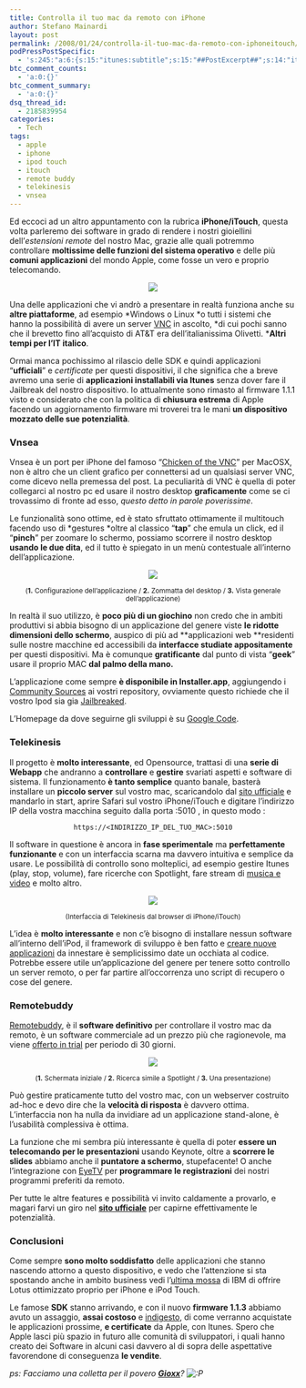 ```yaml
---
title: Controlla il tuo mac da remoto con iPhone
author: Stefano Mainardi
layout: post
permalink: /2008/01/24/controlla-il-tuo-mac-da-remoto-con-iphoneitouch/
podPressPostSpecific:
  - 's:245:"a:6:{s:15:"itunes:subtitle";s:15:"##PostExcerpt##";s:14:"itunes:summary";s:15:"##PostExcerpt##";s:15:"itunes:keywords";s:17:"##WordPressCats##";s:13:"itunes:author";s:10:"##Global##";s:15:"itunes:explicit";s:2:"No";s:12:"itunes:block";s:2:"No";}";'
btc_comment_counts:
  - 'a:0:{}'
btc_comment_summary:
  - 'a:0:{}'
dsq_thread_id:
  - 2185839954
categories:
  - Tech
tags:
  - apple
  - iphone
  - ipod touch
  - itouch
  - remote buddy
  - telekinesis
  - vnsea
---
```

Ed eccoci ad un altro appuntamento con la rubrica **iPhone/iTouch**, questa volta parleremo dei software in grado di rendere i nostri gioiellini dell&#8217;*estensioni remote* del nostro Mac, grazie alle quali potremmo controllare **moltissime delle funzioni del sistema operativo** e delle più **comuni applicazioni** del mondo Apple, come fosse un vero e proprio telecomando.

<p align="center">
  <img src="http://www.stefanomainardi.com/wp-content/uploads/Varie/remote.png" />
</p>

Una delle applicazioni che vi andrò a presentare in realtà funziona anche su **altre piattaforme**, ad esempio *Windows o Linux *o tutti i sistemi che hanno la possibilità di avere un server [VNC][1] in ascolto, *di cui pochi sanno che il brevetto fino all&#8217;acquisto di AT&T era dell&#8217;italianissima Olivetti. ***Altri tempi per l&#8217;IT italico**.

Ormai manca pochissimo al rilascio delle SDK e quindi applicazioni &#8220;**ufficiali**&#8221; e *certificate* per questi dispositivi, il che significa che a breve avremo una serie di **applicazioni installabili via Itunes** senza dover fare il Jailbreak del nostro dispositivo. Io attualmente sono rimasto al firmware 1.1.1 visto e considerato che con la politica di **chiusura estrema** di Apple facendo un aggiornamento firmware mi troverei tra le mani **un dispositivo mozzato delle sue potenzialità**.

<!--more-->

### Vnsea

Vnsea è un port per iPhone del famoso &#8220;[Chicken of the VNC][2]&#8221; per MacOSX, non è altro che un client grafico per connettersi ad un qualsiasi server VNC, come dicevo nella premessa del post. La peculiarità di VNC è quella di poter collegarci al nostro pc ed usare il nostro desktop **graficamente** come se ci trovassimo di fronte ad esso, *questo detto in parole poverissime*.

Le funzionalità sono ottime, ed è stato sfruttato ottimamente il multitouch facendo uso di *gestures *oltre al classico &#8220;**tap**&#8221; che emula un click, ed il &#8220;**pinch**&#8221; per zoomare lo schermo, possiamo scorrere il nostro desktop **usando le due dita**, ed il tutto è spiegato in un menù contestuale all&#8217;interno dell&#8217;applicazione.

<p style="text-align: center">
  <img src="http://www.stefanomainardi.com/wp-content/uploads/Varie/vnsea.jpg" />
</p>

<p align="center">
  <small>(<strong>1.</strong> Configurazione dell&#8217;applicazione / <strong>2.</strong> Zommatta del desktop / <strong>3.</strong> Vista generale dell&#8217;applicazione)</small>
</p>

In realtà il suo utilizzo, è **poco più di un giochino** non credo che in ambiti produttivi si abbia bisogno di un applicazione del genere viste **le ridotte dimensioni dello schermo**, auspico di più ad **applicazioni web **residenti sulle nostre macchine ed accessibili da **interfacce studiate appositamente** per questi dispositivi. Ma è comunque **gratificante** dal punto di vista &#8220;**geek**&#8221; usare il proprio MAC **dal palmo della mano.**

L&#8217;applicazione come sempre **è disponibile in Installer.app**, aggiungendo i <a href="http://www.google.it/search?q=community+sources&ie=utf-8&oe=utf-8&aq=t&rls=org.mozilla:it:official&client=firefox-a" target="_blank">Community Sources</a> ai vostri repository, ovviamente questo richiede che il vostro Ipod sia gia <a href="http://www.stefanomainardi.com/2007/10/24/il-futuro-in-un-tocco/" title="Ne avevo parlato qui" target="_blank">Jailbreaked</a>.

L&#8217;Homepage da dove seguirne gli sviluppi è su [Google Code][3].

### Telekinesis

Il progetto è **molto interessante**, ed Opensource, trattasi di una **serie di <acronym>Webapp</acronym>** che andranno a **controllare** e **gestire** svariati aspetti e software di sistema. Il funzionamento **è tanto semplice** quanto banale, basterà installare un **piccolo server** sul vostro mac, scaricandolo dal [sito ufficiale][4] e mandarlo in start, aprire Safari sul vostro iPhone/iTouch e digitare l&#8217;indirizzo IP della vostra macchina seguito dalla porta :5010 , in questo modo :

<p align="center">
  <code>https://&lt;INDIRIZZO_IP_DEL_TUO_MAC&gt;:5010</code>
</p>

Il software in questione è ancora in **fase sperimentale** ma **perfettamente funzionante** e con un interfaccia scarna ma davvero intuitiva e semplice da usare. Le possibilità di controllo sono molteplici, ad esempio gestire Itunes (play, stop, volume), fare ricerche con Spotlight, fare stream di <a href="http://code.google.com/p/telekinesis/wiki/MediaStreaming" target="_blank">musica e video</a> e molto altro.

<p style="text-align: center">
  <img src="http://www.stefanomainardi.com/wp-content/uploads/Varie/telekinesis.jpg" />
</p>

<p style="text-align: center">
  <small> (Interfaccia di Telekinesis dal browser di iPhone/iTouch)</small>
</p>

L&#8217;idea è **molto interessante** e non c&#8217;è bisogno di installare nessun software all&#8217;interno dell&#8217;iPod, il framework di sviluppo è ben fatto e [creare nuove applicazioni][5] da innestare è semplicissimo date un occhiata al codice. Potrebbe essere utile un&#8217;applicazione del genere per tenere sotto controllo un server remoto, o per far partire all&#8217;occorrenza uno script di recupero o cose del genere.

### Remotebuddy

[Remotebuddy][6], è il **software definitivo** per controllare il vostro mac da remoto, è un software commerciale ad un prezzo più che ragionevole, ma viene [offerto in trial][7] per periodo di 30 giorni.

<p style="text-align: center">
  <img src="http://www.stefanomainardi.com/wp-content/uploads/Varie/remotebuddy.jpg" />
</p>

<p style="text-align: center">
  <small>(<strong>1.</strong> Schermata iniziale / <strong>2.</strong> Ricerca simile a Spotlight / <strong>3.</strong> Una presentazione)</small>
</p>

Può gestire praticamente tutto del vostro mac, con un webserver costruito ad-hoc e devo dire che la **velocità di risposta** è davvero ottima. L&#8217;interfaccia non ha nulla da invidiare ad un applicazione stand-alone, è l&#8217;usabilità complessiva è ottima.

La funzione che mi sembra più interessante è quella di poter **essere un telecomando per le presentazioni** usando Keynote, oltre a **scorrere le slides** abbiamo anche il **puntatore a schermo**, stupefacente! O anche l&#8217;integrazione con [EyeTV][8] per **programmare le registrazioni** dei nostri programmi preferiti da remoto.

Per tutte le altre features e possibilità vi invito caldamente a provarlo, e magari farvi un giro nel **[sito ufficiale][6]** per capirne effettivamente le potenzialità.

### Conclusioni

Come sempre **sono molto soddisfatto** delle applicazioni che stanno nascendo attorno a questo dispositivo, e vedo che l&#8217;attenzione si sta spostando anche in ambito business vedi l&#8217;<a href="http://biz.yahoo.com/ap/080115/apple_ibm.html?.v=1" target="_blank">ultima mossa</a> di IBM di offrire Lotus ottimizzato proprio per iPhone e iPod Touch.

Le famose **SDK** stanno arrivando, e con il nuovo **firmware 1.1.3** abbiamo avuto un assaggio, **assai costoso** e [indigesto][9], di come verranno acquistate le applicazioni prossime, **e certificate** da Apple, con Itunes. Spero che Apple lasci più spazio in futuro alle comunità di sviluppatori, i quali hanno creato dei Software in alcuni casi davvero al di sopra delle aspettative favorendone di conseguenza **le vendite**.

*ps: Facciamo una colletta per il povero [**Gioxx**][10]? <img src="http://www.stefanomainardi.com/wp-includes/images/smilies/icon_razz.gif" alt=":P" class="wp-smiley" />*

 [1]: http://it.wikipedia.org/wiki/Virtual_Network_Computing
 [2]: http://www.geekspiff.com/software/cotvnc/
 [3]: http://code.google.com/p/vnsea/
 [4]: http://code.google.com/p/telekinesis/
 [5]: http://code.google.com/p/telekinesis/wiki/CreatingApplications
 [6]: http://www.iospirit.com/index.php?mode=view&obj_type=infogroup&obj_id=24&o_infogroup_objcode=infogroup-23&o1_infogroup_objcode=html-141&sid=5405701Gb5c10722cdf2c0a7
 [7]: http://www.iospirit.com/remotebuddy/download/
 [8]: http://www.elgato.com/elgato/int/mainmenu/home.en.html
 [9]: http://www.melamorsicata.it/mela/2008/01/17/tangente-sulle-applicazioni-per-itouch-arriva-la-petizione/
 [10]: http://gioxx.org/2008/01/17/e-stato-bello-non-averti-incontrato/